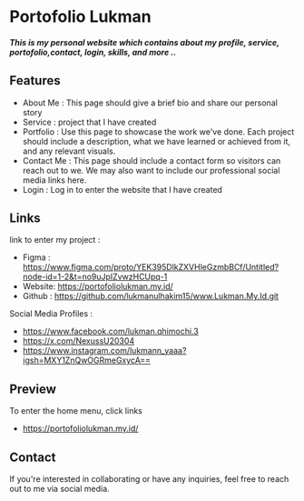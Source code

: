 # Portofolio Lukman
#### _This is my personal website which contains about my profile, service, portofolio,contact, login, skills, and more .._

## Features

- About Me : This page should give a brief bio and share our personal story
- Service : project that I have created
- Portfolio : Use this page to showcase the work we've done. Each project should include a description, what we have learned or achieved from it, and any relevant visuals.
- Contact Me : This page should include a contact form so visitors can reach out to we. We may also want to include our professional social media links here.
- Login : Log in to enter the website that I have created


## Links

link to enter my project :

- Figma : https://www.figma.com/proto/YEK395DlkZXVHleGzmbBCf/Untitled?node-id=1-2&t=no9uJpIZvwzHCUpq-1
- Website: https://portofoliolukman.my.id/
- Github : https://github.com/lukmanulhakim15/www.Lukman.My.Id.git

Social Media Profiles :

- https://www.facebook.com/lukman.qhimochi.3
- https://x.com/NexussU20304
- https://www.instagram.com/lukmann_yaaa?igsh=MXY1ZnQwOGRmeGxycA==


## Preview

To enter the home menu, click links

- https://portofoliolukman.my.id/


## Contact
If you're interested in collaborating or have any inquiries, feel free to reach out to me via social media.


